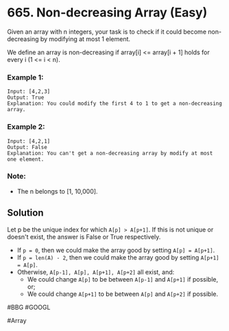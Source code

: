 # 665. Non-decreasing Array (Easy)

Given an array with n integers, your task is to check if it could become non-decreasing by modifying at most 1 element.

We define an array is non-decreasing if array[i] <= array[i + 1] holds for every i (1 <= i < n).

### Example 1:
```
Input: [4,2,3]
Output: True
Explanation: You could modify the first 4 to 1 to get a non-decreasing array.
```
### Example 2:
```
Input: [4,2,1]
Output: False
Explanation: You can't get a non-decreasing array by modify at most one element.
```

### Note:
- The n belongs to [1, 10,000].

## Solution
Let p be the unique index for which `A[p] > A[p+1]`. If this is not unique or doesn't exist, the answer is False or True respectively.

- If `p = 0`, then we could make the array good by setting `A[p] = A[p+1]`.
- If `p = len(A) - 2`, then we could make the array good by setting `A[p+1] = A[p]`.
- Otherwise, `A[p-1], A[p], A[p+1], A[p+2]` all exist, and:
  - We could change `A[p]` to be between `A[p-1]` and `A[p+1]` if possible, or;
  - We could change `A[p+1]` to be between `A[p]` and `A[p+2]` if possible.

#BBG #GOOGL

#Array
